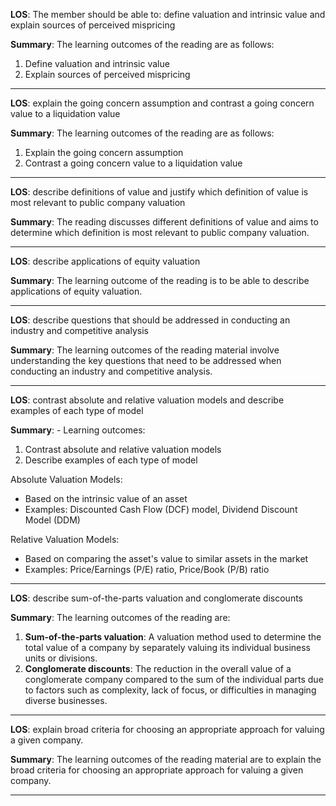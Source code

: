  **LOS**: The member should be able to: define valuation and intrinsic value and explain sources of perceived mispricing 
 
 **Summary**: The learning outcomes of the reading are as follows:
1. Define valuation and intrinsic value
2. Explain sources of perceived mispricing  

 _________ 
 **LOS**:  explain the going concern assumption and contrast a going concern value to a liquidation value 
 
 **Summary**: The learning outcomes of the reading are as follows:
1. Explain the going concern assumption
2. Contrast a going concern value to a liquidation value  

 _________ 
 **LOS**:  describe definitions of value and justify which definition of value is most relevant to public company valuation 
 
 **Summary**: The reading discusses different definitions of value and aims to determine which definition is most relevant to public company valuation.  

 _________ 
 **LOS**:  describe applications of equity valuation 
 
 **Summary**: The learning outcome of the reading is to be able to describe applications of equity valuation.  

 _________ 
 **LOS**:  describe questions that should be addressed in conducting an industry and competitive analysis 
 
 **Summary**: The learning outcomes of the reading material involve understanding the key questions that need to be addressed when conducting an industry and competitive analysis.  

 _________ 
 **LOS**:  contrast absolute and relative valuation models and describe examples of each type of model 
 
 **Summary**: - Learning outcomes: 
  1. Contrast absolute and relative valuation models
  2. Describe examples of each type of model

Absolute Valuation Models:
- Based on the intrinsic value of an asset
- Examples: Discounted Cash Flow (DCF) model, Dividend Discount Model (DDM)

Relative Valuation Models:
- Based on comparing the asset's value to similar assets in the market
- Examples: Price/Earnings (P/E) ratio, Price/Book (P/B) ratio  

 _________ 
 **LOS**:  describe sum-of-the-parts valuation and conglomerate discounts 
 
 **Summary**: The learning outcomes of the reading are:
1. **Sum-of-the-parts valuation**: A valuation method used to determine the total value of a company by separately valuing its individual business units or divisions.
2. **Conglomerate discounts**: The reduction in the overall value of a conglomerate company compared to the sum of the individual parts due to factors such as complexity, lack of focus, or difficulties in managing diverse businesses.  

 _________ 
 **LOS**:  explain broad criteria for choosing an appropriate approach for valuing a given company. 
 
 **Summary**: The learning outcomes of the reading material are to explain the broad criteria for choosing an appropriate approach for valuing a given company.  

 _________ 
